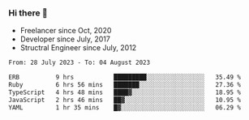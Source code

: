 ### Hi there 👋

- Freelancer since Oct, 2020
- Developer since July, 2017
- Structral Engineer since July, 2012

<!--START_SECTION:waka-->

```txt
From: 28 July 2023 - To: 04 August 2023

ERB          9 hrs           █████████░░░░░░░░░░░░░░░░   35.49 %
Ruby         6 hrs 56 mins   ███████░░░░░░░░░░░░░░░░░░   27.36 %
TypeScript   4 hrs 48 mins   ████▓░░░░░░░░░░░░░░░░░░░░   18.95 %
JavaScript   2 hrs 46 mins   ██▓░░░░░░░░░░░░░░░░░░░░░░   10.95 %
YAML         1 hr 35 mins    █▓░░░░░░░░░░░░░░░░░░░░░░░   06.29 %
```

<!--END_SECTION:waka-->
